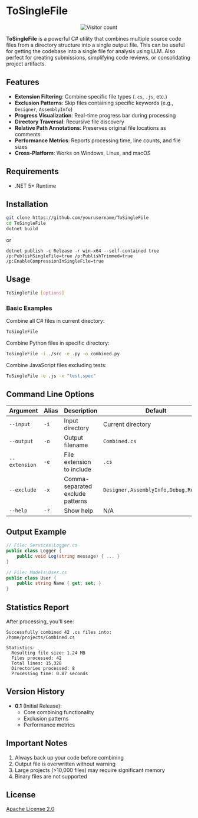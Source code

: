 # ToSingleFile

<div align="center">
    <img src="https://count.getloli.com/get/@ToSingleFileCSharp?theme=asoul&padding=4" alt="Visitor count"><br>
</div>

**ToSingleFile** is a powerful C# utility that combines multiple source code files from a directory structure into a single output file. This can be useful for getting the codebase into a single file for analysis using LLM. Also perfect for creating submissions, simplifying code reviews, or consolidating project artifacts.

## Features
* **Extension Filtering**: Combine specific file types (`.cs`, `.js`, etc.)
* **Exclusion Patterns**: Skip files containing specific keywords (e.g., `Designer`, `AssemblyInfo`)
* **Progress Visualization**: Real-time progress bar during processing
* **Directory Traversal**: Recursive file discovery
* **Relative Path Annotations**: Preserves original file locations as comments
* **Performance Metrics**: Reports processing time, line counts, and file sizes
* **Cross-Platform**: Works on Windows, Linux, and macOS

## Requirements
* .NET 5+ Runtime

## Installation
```bash
git clone https://github.com/yourusername/ToSingleFile
cd ToSingleFile
dotnet build
```
or
```
dotnet publish -c Release -r win-x64 --self-contained true /p:PublishSingleFile=true /p:PublishTrimmed=true /p:EnableCompressionInSingleFile=true
```

## Usage
```bash
ToSingleFile [options]
```

### Basic Examples
Combine all C# files in current directory:
```bash
ToSingleFile
```

Combine Python files in specific directory:
```bash
ToSingleFile -i ./src -e .py -o combined.py
```

Combine JavaScript files excluding tests:
```bash
ToSingleFile -e .js -x "test,spec"
```

## Command Line Options
| Argument | Alias | Description | Default |
|----------|-------|-------------|---------|
| `--input` | `-i` | Input directory | Current directory |
| `--output` | `-o` | Output filename | `Combined.cs` |
| `--extension` | `-e` | File extension to include | `.cs` |
| `--exclude` | `-x` | Comma-separated exclude patterns | `Designer,AssemblyInfo,Debug,Release` |
| `--help` | `-?` | Show help | N/A |

## Output Example
```cs
// File: Services\Logger.cs
public class Logger {
    public void Log(string message) { ... }
}

// File: Models\User.cs
public class User {
    public string Name { get; set; }
}
```

## Statistics Report
After processing, you'll see:
```
Successfully combined 42 .cs files into:
/home/projects/Combined.cs

Statistics:
  Resulting file size: 1.24 MB
  Files processed: 42
  Total lines: 15,328
  Directories processed: 8
  Processing time: 0.87 seconds
```

## Version History
* **0.1** (Initial Release):
  - Core combining functionality
  - Exclusion patterns
  - Performance metrics

## Important Notes
1. Always back up your code before combining
2. Output file is overwritten without warning
3. Large projects (>10,000 files) may require significant memory
4. Binary files are not supported

## License
[Apache License 2.0](https://www.apache.org/licenses/LICENSE-2.0)
